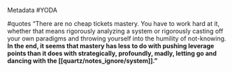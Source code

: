 Metadata 
	#YODA 

#quotes 
“There are no cheap tickets mastery. You have to work hard at it, whether that means rigorously analyzing a system or rigorously casting off your own paradigms and throwing yourself into the humility of not-knowing. **In the end, it seems that mastery has less to do with pushing leverage points than it does with strategically, profoundly, madly, letting go and dancing with the [[quartz/notes_ignore/system]].”**

